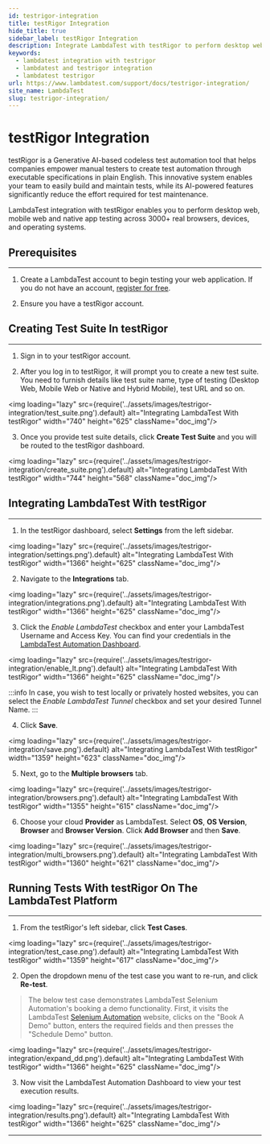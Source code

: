 ```yaml
---
id: testrigor-integration
title: testRigor Integration
hide_title: true
sidebar_label: testRigor Integration
description: Integrate LambdaTest with testRigor to perform desktop web, mobile web and native app testing across 3000+ real browsers, devices, and operating systems.
keywords:
  - lambdatest integration with testrigor
  - lambdatest and testrigor integration 
  - lambdatest testrigor
url: https://www.lambdatest.com/support/docs/testrigor-integration/
site_name: LambdaTest
slug: testrigor-integration/
---
```


<script type="application/ld+json"
      dangerouslySetInnerHTML={{ __html: JSON.stringify({
       "@context": "https://schema.org",
        "@type": "BreadcrumbList",
        "itemListElement": [{
          "@type": "ListItem",
          "position": 1,
          "name": "Home",
          "item": "https://www.lambdatest.com"
        },{
          "@type": "ListItem",
          "position": 2,
          "name": "Support",
          "item": "https://www.lambdatest.com/support/docs/"
        },{
          "@type": "ListItem",
          "position": 3,
          "name": "testRigor Integration",
          "item": "https://www.lambdatest.com/support/docs/testrigor-integration/"
        }]
      })
    }}
></script>

# testRigor Integration
testRigor is a Generative AI-based codeless test automation tool that helps companies empower manual testers to create test automation through executable specifications in plain English. This innovative system enables your team to easily build and maintain tests, while its AI-powered features significantly reduce the effort required for test maintenance.

LambdaTest integration with testRigor enables you to perform desktop web, mobile web and native app testing across 3000+ real browsers, devices, and operating systems.

## Prerequisites
---

1. Create a LambdaTest account to begin testing your web application. If you do not have an account, [register for free](https://accounts.lambdatest.com/register).

2. Ensure you have a testRigor account.

## Creating Test Suite In testRigor
---

1. Sign in to your testRigor account.

2. After you log in to testRigor, it will prompt you to create a new test suite. You need to furnish details like test suite name, type of testing (Desktop Web, Mobile Web or Native and Hybrid Mobile), test URL and so on.

 <img loading="lazy" src={require('../assets/images/testrigor-integration/test_suite.png').default} alt="Integrating LambdaTest With testRigor" width="740" height="625" className="doc_img"/>


3. Once you provide test suite details, click **Create Test Suite** and you will be routed to the testRigor dashboard.

 <img loading="lazy" src={require('../assets/images/testrigor-integration/create_suite.png').default} alt="Integrating LambdaTest With testRigor" width="744" height="568" className="doc_img"/>


## Integrating LambdaTest With testRigor
---

1. In the testRigor dashboard, select **Settings** from the left sidebar.

 <img loading="lazy" src={require('../assets/images/testrigor-integration/settings.png').default} alt="Integrating LambdaTest With testRigor" width="1366" height="625" className="doc_img"/>


2. Navigate to the **Integrations** tab.

 <img loading="lazy" src={require('../assets/images/testrigor-integration/integrations.png').default} alt="Integrating LambdaTest With testRigor" width="1366" height="625" className="doc_img"/>


3. Click the *Enable LambdaTest* checkbox and enter your LambdaTest Username and Access Key. You can find your credentials in the [LambdaTest Automation Dashboard](https://automation.lambdatest.com/build). 

 <img loading="lazy" src={require('../assets/images/testrigor-integration/enable_lt.png').default} alt="Integrating LambdaTest With testRigor" width="1366" height="625" className="doc_img"/>

:::info 
In case, you wish to test locally or privately hosted websites, you can select the *Enable LambdaTest Tunnel* checkbox and set your desired Tunnel Name.
:::

4. Click **Save**.

 <img loading="lazy" src={require('../assets/images/testrigor-integration/save.png').default} alt="Integrating LambdaTest With testRigor" width="1359" height="623" className="doc_img"/>

5. Next, go to the **Multiple browsers** tab.

 <img loading="lazy" src={require('../assets/images/testrigor-integration/browsers.png').default} alt="Integrating LambdaTest With testRigor" width="1355" height="615" className="doc_img"/>


6. Choose your cloud **Provider** as LambdaTest. Select **OS**, **OS Version**, **Browser** and **Browser Version**. Click **Add Browser** and then **Save**. 

 <img loading="lazy" src={require('../assets/images/testrigor-integration/multi_browsers.png').default} alt="Integrating LambdaTest With testRigor" width="1360" height="621" className="doc_img"/>


## Running Tests With testRigor On The LambdaTest Platform
---

1. From the testRigor's left sidebar, click **Test Cases**.

 <img loading="lazy" src={require('../assets/images/testrigor-integration/test_case.png').default} alt="Integrating LambdaTest With testRigor" width="1359" height="617" className="doc_img"/>


2. Open the dropdown menu of the test case you want to re-run, and click **Re-test**. 

> The below test case demonstrates LambdaTest Selenium Automation's booking a demo functionality. First, it visits the LambdaTest [Selenium Automation](https://www.lambdatest.com/selenium-automation) website, clicks on the "Book A Demo" button, enters the required fields and then presses the "Schedule Demo" button.

 <img loading="lazy" src={require('../assets/images/testrigor-integration/expand_dd.png').default} alt="Integrating LambdaTest With testRigor" width="1366" height="625" className="doc_img"/>

3. Now visit the LambdaTest Automation Dashboard to view your test execution results.

 <img loading="lazy" src={require('../assets/images/testrigor-integration/results.png').default} alt="Integrating LambdaTest With testRigor" width="1366" height="625" className="doc_img"/>


---

